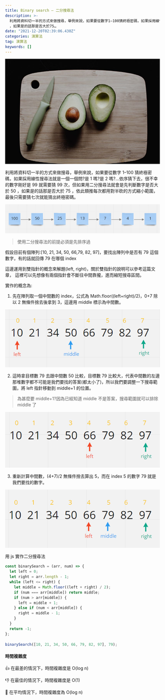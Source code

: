 ```yaml
---
title: Binary search — 二分搜尋法
description: >-
  利用將資料切一半的方式來做搜尋，舉例來說，如果要從數字1–100猜終極密碼，如果採用線性搜尋法就是一個一個問?是1嗎?是2嗎?…依序猜下去，很不幸的數字剛好是99就需要猜99次，但如果用二分搜尋法就會是先判斷數字是否大於50
  ，如果是的話那是否大於75…
date: "2021-12-20T02:39:06.430Z"
categories: 演算法
tag: 演算法
keywords: []
---
```


![](/img/1__w8pMQzGGLbWMzgkURSBkcQ.jpeg)

利用將資料切一半的方式來做搜尋，舉例來說，如果要從數字 1–100 猜終極密碼，如果採用線性搜尋法就是一個一個問?是 1 嗎?是 2 嗎?…依序猜下去，很不幸的數字剛好是 99 就需要猜 99 次，但如果用二分搜尋法就會是先判斷數字是否大於 50 ，如果是的話那是否大於 75 ，依此類推每次都用對半砍的方式縮小範圍，最後只需要猜七次就能猜出終極密碼。

![](/img/0__9GWcWAewsJi9LFst.png)

> 使用二分搜尋法的前提必須是先排序過

假設目前有個陣列:\[10, 21, 34, 50, 66,79, 82, 97\]，要找出陣列中是否有 79 這個數字，有的話就回傳 79 在哪個 index

這邊運用到雙指針的概念來解題(left, right)，關於雙指針的說明可以參考這篇文章， 這裡可以先想像有兩個指針會不斷往中間靠攏，進而縮短搜尋區間。

實作的概念為:

1.  先在陣列取一個中間數的 index，公式為 Math.floor((left+right)/2)，0+7 除以 2 無條件捨去後拿到 3，這邊用 middle 標示為中間數。

![](/img/1__Hkz4aplHKJIHMLk7GBTZJQ.png)

2. 這時拿目標數 79 去跟中間數 50 比較，目標數 79 比較大，代表中間數的左邊那堆數字都不可能是我們要找的答案(都太小了)，所以我們要調整一下搜尋範圍，將 left 指針移動到 middle+1 的位置。

> 為甚麼要 middle+1?因為已經知道 middle 不是答案，搜尋範圍就可以排除 middle 了

![](/img/1__akJ1DgIjtqPKrXoR3BqdXw.png)

3. 重新計算中間數，(4+7)/2 無條件捨去算出 5，而在 index 5 的數字 79 就是我們要找的數字。

![](/img/1__DF__01JRsNRn7mClTKBqdTA.png)

用 js 實作二分搜尋法

```javascript
const binarySearch = (arr, num) => {
  let left = 0;
  let right = arr.length - 1;
  while (left <= right) {
    let middle = Math.floor((left + right) / 2);
    if (num === arr[middle]) return middle;
    if (num > arr[middle]) {
      left = middle + 1;
    } else if (num < arr[middle]) {
      right = middle - 1;
    }
  }
  return -1;
};

binarySearch([10, 21, 34, 50, 66, 79, 82, 97], 79);
```

#### 時間複雜度

👍 在最差的情況下，時間複雜度是 O(log n)

👎 在最佳的情況下，時間複雜度是 O(1)

🤚 在平均情況下，時間複雜度為 O(log n)
